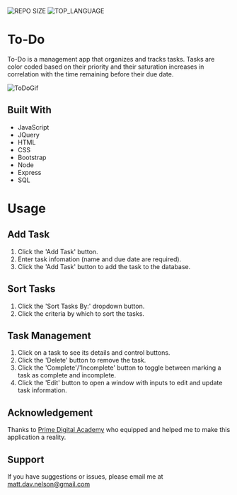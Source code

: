 ![REPO SIZE](https://img.shields.io/github/repo-size/scottbromander/the_marketplace.svg?style=flat-square)
![TOP_LANGUAGE](https://img.shields.io/github/languages/top/scottbromander/the_marketplace.svg?style=flat-square)

To-Do
======
To-Do is a management app that organizes and tracks tasks. Tasks are color coded based on their priority and their saturation increases in correlation with the time remaining before their due date.

![ToDoGif](https://user-images.githubusercontent.com/98720000/169928048-250669be-8be7-4b70-bfb8-4d82e5724f50.gif)

## Built With

- JavaScript
- JQuery
- HTML
- CSS
- Bootstrap
- Node
- Express
- SQL

Usage
===========

Add Task
------------
1. Click the 'Add Task' button.
2. Enter task infomation (name and due date are required).
3. Click the 'Add Task' button to add the task to the database.

Sort Tasks
------------
1. Click the 'Sort Tasks By:' dropdown button.
2. Click the criteria by which to sort the tasks.

Task Management
------------
1. Click on a task to see its details and control buttons.
2. Click the 'Delete' button to remove the task.
3. Click the 'Complete'/'Incomplete' button to toggle between marking a task as complete and incomplete.
4. Click the 'Edit' button to open a window with inputs to edit and update task information.

## Acknowledgement
Thanks to [Prime Digital Academy](www.primeacademy.io) who equipped and helped me to make this application a reality. 

## Support
If you have suggestions or issues, please email me at matt.dav.nelson@gmail.com
